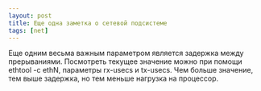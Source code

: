 ```yaml
---
layout: post
title: Еще одна заметка о сетевой подсистеме
tags: [net]
---
```

<!-- more -->
Еще одним весьма важным параметром является задержка между прерываниями. 
Посмотреть текущее значение можно при помощи ethtool -c ethN, параметры rx-usecs и tx-usecs. 
Чем больше значение, тем выше задержка, но тем меньше нагрузка на процессор. 
